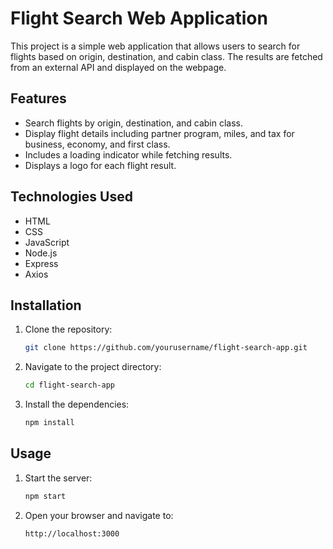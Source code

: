 # Flight Search Web Application

This project is a simple web application that allows users to search for flights based on origin, destination, and cabin class. The results are fetched from an external API and displayed on the webpage.

## Features

- Search flights by origin, destination, and cabin class.
- Display flight details including partner program, miles, and tax for business, economy, and first class.
- Includes a loading indicator while fetching results.
- Displays a logo for each flight result.

## Technologies Used

- HTML
- CSS
- JavaScript
- Node.js
- Express
- Axios

## Installation

1. Clone the repository:
    ```sh
    git clone https://github.com/yourusername/flight-search-app.git
    ```
2. Navigate to the project directory:
    ```sh
    cd flight-search-app
    ```
3. Install the dependencies:
    ```sh
    npm install
    ```

## Usage

1. Start the server:
    ```sh
    npm start
    ```
2. Open your browser and navigate to:
    ```
    http://localhost:3000
    ```

